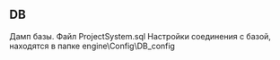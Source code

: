 ## DB
Дамп базы. Файл ProjectSystem.sql
Настройки соединения с базой, находятся в папке engine\Config\DB_config
